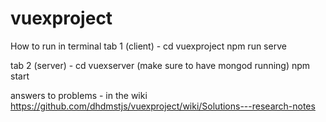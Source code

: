 # vuexproject
How to run in terminal 
tab 1 (client) - cd vuexproject 
npm run serve

tab 2 (server) - cd vuexserver
(make sure to have mongod running)
npm start 

answers to problems - in the wiki
https://github.com/dhdmstjs/vuexproject/wiki/Solutions---research-notes
